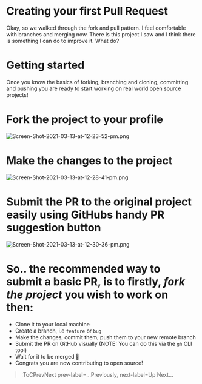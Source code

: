# Creating your first Pull Request

Okay, so we walked through the fork and pull pattern. I feel comfortable with branches and merging now. There is this project I saw and I think there is something I can do to improve it. What do?

# Getting started

Once you know the basics of forking, branching and cloning, committing and pushing you are ready to start working on real world open source projects!

# Fork the project to your profile

![Screen-Shot-2021-03-13-at-12-23-52-pm.png](https://i.ibb.co/7Q9NPN4/Screen-Shot-2021-03-13-at-12-23-52-pm.png)

# Make the changes to the project

![Screen-Shot-2021-03-13-at-12-28-41-pm.png](https://i.ibb.co/dPf2c7Z/Screen-Shot-2021-03-13-at-12-28-41-pm.png)

# Submit the PR to the original project easily using GitHubs handy PR suggestion button

![Screen-Shot-2021-03-13-at-12-30-36-pm.png](https://i.ibb.co/GnYqS8j/Screen-Shot-2021-03-13-at-12-30-36-pm.png)

# So.. the recommended way to submit a basic PR, is to firstly, *fork the project* you wish to work on then:

- Clone it to your local machine
- Create a branch, i.e `feature` or `bug`
- Make the changes, commit them, push them to your new remote branch
- Submit the PR on GitHub visually (NOTE: You can do this via the `gh` CLI tool)
- Wait for it to be merged 🚀
- Congrats you are now contributing to open source!

> :ToCPrevNext prev-label=...Previously, next-label=Up Next...
